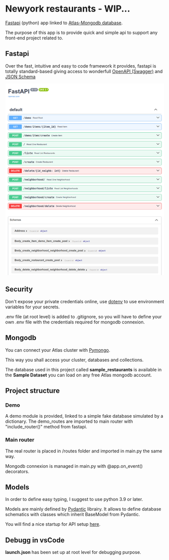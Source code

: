 # Newyork restaurants - WIP...

[Fastapi](https://fastapi.tiangolo.com/) (python) app linked to [Atlas-Mongodb database](https://www.mongodb.com/).

The purpose of this app is to provide quick and simple api to support any front-end project related to.

## Fastapi

Over the fast, intuitive and easy to code framework it provides, fastapi is totally standard-based giving access to wonderfull [OpenAPI (Swagger)](https://github.com/OAI/OpenAPI-Specification) and [JSON Schema](https://json-schema.org/)

![swagger](./assets/swagger.png)

## Security

Don't expose your private credentials online, use [dotenv](https://pypi.org/project/python-dotenv/) to use environment variables for your secrets.

.env file (at root level) is added to .gitignore, so you will have to define your own .env file with the credentials required for mongodb connexion.

## Mongodb

You can connect your Atlas cluster with [Pymongo](https://www.mongodb.com/docs/drivers/pymongo/).

This way you shall access your cluster, databases and collections.

The database used in this project called **sample_restaurants** is available in the **Sample Dataset** you can load on any free Atlas mongodb account.

## Project structure

### Demo

A demo module is provided, linked to a simple fake database simulated by a dictionary.
The demo_routes are imported to main router with "include_router()" method from fastapi.

### Main router

The real router is placed in /routes folder and imported in main.py the same way.

Mongodb connexion is managed in main.py with @app.on_event() decorators.

## Models

In order to define easy typing, I suggest to use python 3.9 or later.

Models are mainly defined by [Pydantic](https://docs.pydantic.dev/) librairy.
It allows to define database schematics with classes which inherit BaseModel from Pydantic.

You will find a nice startup for API setup [here](https://www.mongodb.com/languages/python/pymongo-tutorial).

## Debugg in vsCode

**launch.json** has been set up at root level for debugging purpose.